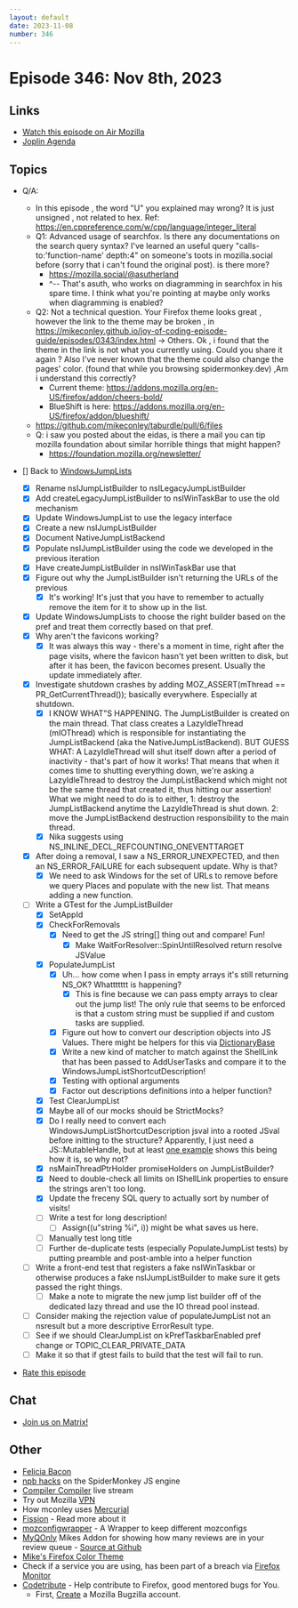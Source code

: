 ```yaml
---
layout: default
date: 2023-11-08
number: 346
---
```


# Episode 346: Nov 8th, 2023

## Links
* [Watch this episode on Air Mozilla](https://mzl.la/joy-of-coding-2023-11-08)
* [Joplin Agenda](https://mikeconley.ca/joc/agendas/Episode-0346.html)

## Topics
* Q/A:
  - In this episode , the word "U" you explained may wrong? It is just unsigned , not related to hex. Ref: https://en.cppreference.com/w/cpp/language/integer_literal
  - Q1: Advanced usage of searchfox. Is there any documentations on the search query syntax? I've learned an useful query "calls-to:'function-name' depth:4" on someone's toots in mozilla.social before (sorry that i can't found the original post). is there more?
    - https://mozilla.social/@asutherland
    -  ^-- That's asuth, who works on diagramming in searchfox in his spare time. I think what you're pointing at maybe only works when diagramming is enabled?
  - Q2: Not a technical question. Your Firefox theme looks great , however the link to the theme may be broken , in https://mikeconley.github.io/joy-of-coding-episode-guide/episodes/0343/index.html -> Others. Ok , i found that the theme in the link is not what you currently using. Could you share it again ? Also I've never known that the theme could also change the pages' color. (found that while you browsing spidermonkey.dev) ,Am i understand this correctly?
    -  Current theme: https://addons.mozilla.org/en-US/firefox/addon/cheers-bold/
    - BlueShift is here: https://addons.mozilla.org/en-US/firefox/addon/blueshift/
  - https://github.com/mikeconley/taburdle/pull/6/files
  - Q: i saw you posted about the eidas, is there a mail you can tip mozilla foundation about similar horrible things that might happen?
    - https://foundation.mozilla.org/newsletter/

* [] Back to [WindowsJumpLists](https://bugzilla.mozilla.org/show_bug.cgi?id=1529276)
  - [x] Rename nsIJumpListBuilder to nsILegacyJumpListBuilder
  - [x] Add createLegacyJumpListBuilder to nsIWinTaskBar to use the old mechanism
  - [x] Update WindowsJumpList to use the legacy interface
  - [x] Create a new nsIJumpListBuilder
  - [x] Document NativeJumpListBackend
  - [x] Populate nsIJumpListBuilder using the code we developed in the previous iteration
  - [x] Have createJumpListBuilder in nsIWinTaskBar use that
  - [x] Figure out why the JumpListBuilder isn't returning the URLs of the previous
    - [x] It's working! It's just that you have to remember to actually remove the item for it to show up in the list.
  - [x] Update WindowsJumpLists to choose the right builder based on the pref and treat them correctly based on that pref.
  - [x] Why aren't the favicons working?
    - [x] It was always this way - there's a moment in time, right after the page visits, where the favicon hasn't yet been written to disk, but after it has been, the favicon becomes present. Usually the update immediately after.
  - [x] Investigate shutdown crashes by adding MOZ_ASSERT(mThread == PR_GetCurrentThread()); basically everywhere. Especially at shutdown.
    - [x] I KNOW WHAT"S HAPPENING. The JumpListBuilder is created on the main thread. That class creates a LazyIdleThread (mIOThread) which is responsible for instantiating the JumpListBackend (aka the NativeJumpListBackend). BUT GUESS WHAT: A LazyIdleThread will shut itself down after a period of inactivity - that's part of how it works! That means that when it comes time to shutting everything down, we're asking a LazyIdleThread to destroy the JumpListBackend which might not be the same thread that created it, thus hitting our assertion! What we might need to do is to either, 1: destroy the JumpListBackend anytime the LazyIdleThread is shut down. 2: move the JumpListBackend destruction responsibility to the main thread.
    - [x] Nika suggests using NS_INLINE_DECL_REFCOUNTING_ONEVENTTARGET
  - [x] After doing a removal, I saw a NS_ERROR_UNEXPECTED, and then an NS_ERROR_FAILURE for each subsequent update. Why is that?
    - [x] We need to ask Windows for the set of URLs to remove before we query Places and populate with the new list. That means adding a new function.
  - [ ] Write a GTest for the JumpListBuilder
    - [x] SetAppId
    - [x] CheckForRemovals
      - [x] Need to get the JS string[] thing out and compare! Fun!
        - [x] Make WaitForResolver::SpinUntilResolved return resolve JSValue
    - [x] PopulateJumpList
      - [x] Uh... how come when I pass in empty arrays it's still returning NS_OK? Whattttttt is happening?
        - [x] This is fine because we can pass empty arrays to clear out the jump list! The only rule that seems to be enforced is that a custom string must be supplied if and custom tasks are supplied.
      - [x] Figure out how to convert our description objects into JS Values. There might be helpers for this via [DictionaryBase](https://searchfox.org/mozilla-central/rev/e7b8d13b7513b6fbd97d69e882d7faeed05309d0/dom/bindings/ToJSValue.h#283-289)
      - [x] Write a new kind of matcher to match against the ShellLink that has been passed to AddUserTasks and compare it to the WindowsJumpListShortcutDescription!
      - [x] Testing with optional arguments
      - [x] Factor out descriptions definitions into a helper function?
    - [x] Test ClearJumpList
    - [x] Maybe all of our mocks should be StrictMocks?
    - [x] Do I really need to convert each WindowsJumpListShortcutDescription jsval into a rooted JSval before initting to the structure? Apparently, I just need a JS::MutableHandle, but at least [one example](https://searchfox.org/mozilla-central/rev/ac497ae160e664617e2f4286cdce3b03ef912d90/dom/base/nsFrameMessageManager.cpp#915-937) shows this being how it is, so why not?
    - [x] nsMainThreadPtrHolder promiseHolders on JumpListBuilder?
    - [x] Need to double-check all limits on IShellLink properties to ensure the strings aren't too long.
    - [x] Update the freceny SQL query to actually sort by number of visits!
    - [ ] Write a test for long description!
      - [ ] Assign((u"string %i", i)) might be what saves us here.
    - [ ] Manually test long title
    - [ ] Further de-duplicate tests (especially PopulateJumpList tests) by putting preamble and post-amble into a helper function
  - [ ] Write a front-end test that registers a fake nsIWinTaskbar or otherwise produces a fake nsIJumpListBuilder to make sure it gets passed the right things.
    - [ ] Make a note to migrate the new jump list builder off of the dedicated lazy thread and use the IO thread pool instead.
  - [ ] Consider making the rejection value of populateJumpList not an nsresult but a more descriptive ErrorResult type.
  - [ ] See if we should ClearJumpList on kPrefTaskbarEnabled pref change or TOPIC_CLEAR_PRIVATE_DATA
  - [ ] Make it so that if gtest fails to build that the test will fail to run.

* [Rate this episode](https://forms.gle/Cji7TkVYSTFi6wk29)

## Chat
* [Join us on Matrix!](https://matrix.to/#/!enWuAmKDOEEPYejXRk:mozilla.org?via=mozilla.org&via=raim.ist)

## Other
* [Felicia Bacon](https://www.youtube.com/channel/UCMtqVykGztIYmj7OpFf7oeQ/videos)
* [npb hacks](https://www.twitch.tv/BackToTheCode) on the SpiderMonkey JS engine
* [Compiler Compiler](https://www.twitch.tv/codehag) live stream
* Try out Mozilla [VPN](https://vpn.mozilla.org/)
* How mconley uses [Mercurial](https://mikeconley.github.io/documents/How_mconley_uses_Mercurial_for_Mozilla_code)
* [Fission](https://firefox-source-docs.mozilla.org/dom/dom/Fission.html) - Read more about it
* [mozconfigwrapper](https://github.com/ahal/mozconfigwrapper) - A Wrapper to keep different mozconfigs
* [MyQOnly](https://addons.mozilla.org/en-US/firefox/addon/myqonly/) Mikes Addon for showing how many reviews are in your review queue - [Source at Github](https://github.com/mikeconley/myqonly)
* [Mike's Firefox Color Theme](https://addons.mozilla.org/en-US/firefox/addon/electricbluegaloo/)
* Check if a service you are using, has been part of a breach via [Firefox Monitor](https://monitor.firefox.com/breaches)
* [Codetribute](https://codetribute.mozilla.org/) - Help contribute to Firefox, good mentored bugs for You.
  - First, [Create](https://bugzilla.mozilla.org/createaccount.cgi) a Mozilla Bugzilla account.

